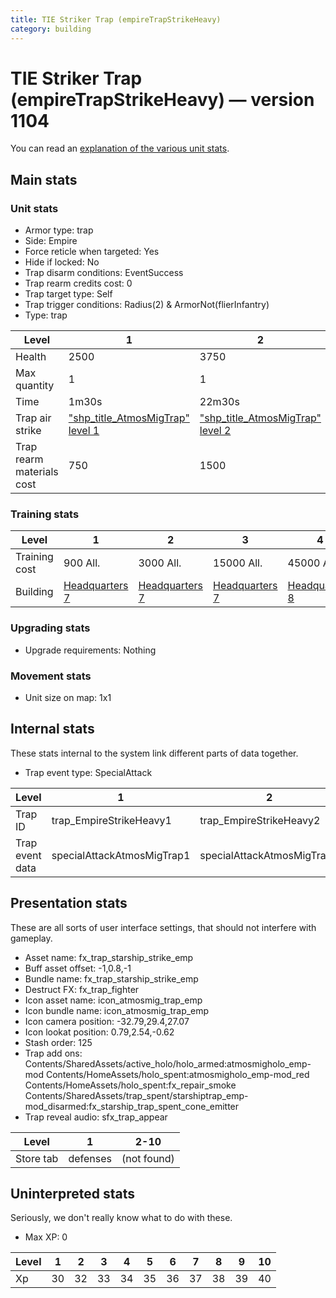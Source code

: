 ```yaml
---
title: TIE Striker Trap (empireTrapStrikeHeavy)
category: building
---
```


# TIE Striker Trap (empireTrapStrikeHeavy) — version 1104

You can read an [explanation  of the various unit stats](unitexplained.md).

## Main stats

### Unit stats

  * Armor type: trap
  * Side: Empire
  * Force reticle when targeted: Yes
  * Hide if locked: No
  * Trap disarm conditions: EventSuccess
  * Trap rearm credits cost: 0
  * Trap target type: Self
  * Trap trigger conditions: Radius(2) & ArmorNot(flierInfantry)
  * Type: trap

|Level                    |1                                                    |2                                                    |3                                                    |4                                                    |5                                                    |6                                                    |7                                                    |8                                                    |9                                                    |10                                                    |
|-------------------------|-----------------------------------------------------|-----------------------------------------------------|-----------------------------------------------------|-----------------------------------------------------|-----------------------------------------------------|-----------------------------------------------------|-----------------------------------------------------|-----------------------------------------------------|-----------------------------------------------------|------------------------------------------------------|
|Health                   |2500                                                 |3750                                                 |4500                                                 |6000                                                 |7250                                                 |8500                                                 |9750                                                 |11000                                                |12250                                                |13500                                                 |
|Max quantity             |1                                                    |1                                                    |1                                                    |2                                                    |2                                                    |2                                                    |2                                                    |2                                                    |2                                                    |2                                                     |
|Time                     |1m30s                                                |22m30s                                               |3h                                                   |18h                                                  |1d12h                                                |2d6h                                                 |3d                                                   |4d12h                                                |1w2d                                                 |2w1d                                                  |
|Trap air strike          |["shp_title_AtmosMigTrap" level 1](AtmosMigTrap.html)|["shp_title_AtmosMigTrap" level 2](AtmosMigTrap.html)|["shp_title_AtmosMigTrap" level 3](AtmosMigTrap.html)|["shp_title_AtmosMigTrap" level 4](AtmosMigTrap.html)|["shp_title_AtmosMigTrap" level 5](AtmosMigTrap.html)|["shp_title_AtmosMigTrap" level 6](AtmosMigTrap.html)|["shp_title_AtmosMigTrap" level 7](AtmosMigTrap.html)|["shp_title_AtmosMigTrap" level 8](AtmosMigTrap.html)|["shp_title_AtmosMigTrap" level 9](AtmosMigTrap.html)|["shp_title_AtmosMigTrap" level 10](AtmosMigTrap.html)|
|Trap rearm materials cost|750                                                  |1500                                                 |2250                                                 |2700                                                 |3000                                                 |4500                                                 |7500                                                 |9000                                                 |12000                                                |22500                                                 |


### Training stats

|Level        |1                              |2                              |3                              |4                              |5                              |6                              |7                              |8                              |9                               |10                              |
|-------------|-------------------------------|-------------------------------|-------------------------------|-------------------------------|-------------------------------|-------------------------------|-------------------------------|-------------------------------|--------------------------------|--------------------------------|
|Training cost|900 All.                       |3000 All.                      |15000 All.                     |45000 All.                     |90000 All.                     |240000 All.                    |525000 All.                    |750000 All.                    |1200000 All.                    |2250000 All.                    |
|Building     |[Headquarters 7](empireHQ.html)|[Headquarters 7](empireHQ.html)|[Headquarters 7](empireHQ.html)|[Headquarters 8](empireHQ.html)|[Headquarters 8](empireHQ.html)|[Headquarters 8](empireHQ.html)|[Headquarters 9](empireHQ.html)|[Headquarters 9](empireHQ.html)|[Headquarters 10](empireHQ.html)|[Headquarters 10](empireHQ.html)|


### Upgrading stats

  * Upgrade requirements: Nothing

### Movement stats

  * Unit size on map: 1x1

## Internal stats

These stats internal to the system link different parts of data together.

  * Trap event type: SpecialAttack

|Level          |1                         |2                         |3                         |4                         |5                         |6                         |7                         |8                         |9                         |10                         |
|---------------|--------------------------|--------------------------|--------------------------|--------------------------|--------------------------|--------------------------|--------------------------|--------------------------|--------------------------|---------------------------|
|Trap ID        |trap_EmpireStrikeHeavy1   |trap_EmpireStrikeHeavy2   |trap_EmpireStrikeHeavy3   |trap_EmpireStrikeHeavy4   |trap_EmpireStrikeHeavy5   |trap_EmpireStrikeHeavy6   |trap_EmpireStrikeHeavy7   |trap_EmpireStrikeHeavy8   |trap_EmpireStrikeHeavy9   |trap_EmpireStrikeHeavy10   |
|Trap event data|specialAttackAtmosMigTrap1|specialAttackAtmosMigTrap2|specialAttackAtmosMigTrap3|specialAttackAtmosMigTrap4|specialAttackAtmosMigTrap5|specialAttackAtmosMigTrap6|specialAttackAtmosMigTrap7|specialAttackAtmosMigTrap8|specialAttackAtmosMigTrap9|specialAttackAtmosMigTrap10|


## Presentation stats

These are all sorts of user interface settings, that should not interfere with gameplay.

  * Asset name: fx_trap_starship_strike_emp
  * Buff asset offset: -1,0.8,-1
  * Bundle name: fx_trap_starship_strike_emp
  * Destruct FX: fx_trap_fighter
  * Icon asset name: icon_atmosmig_trap_emp
  * Icon bundle name: icon_atmosmig_trap_emp
  * Icon camera position: -32.79,29.4,27.07
  * Icon lookat position: 0.79,2.54,-0.62
  * Stash order: 125
  * Trap add ons: Contents/SharedAssets/active_holo/holo_armed:atmosmigholo_emp-mod Contents/HomeAssets/holo_spent:atmosmigholo_emp-mod_red Contents/HomeAssets/holo_spent:fx_repair_smoke Contents/SharedAssets/trap_spent/starshiptrap_emp-mod_disarmed:fx_starship_trap_spent_cone_emitter
  * Trap reveal audio: sfx_trap_appear

|Level    |1       |2-10       |
|---------|--------|-----------|
|Store tab|defenses|(not found)|


## Uninterpreted stats

Seriously, we don't really know what to do with these.

  * Max XP: 0

|Level|1 |2 |3 |4 |5 |6 |7 |8 |9 |10|
|-----|--|--|--|--|--|--|--|--|--|--|
|Xp   |30|32|33|34|35|36|37|38|39|40|


